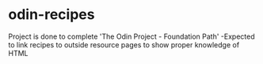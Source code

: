 # odin-recipes
Project is done to complete 'The Odin Project - Foundation Path'
    -Expected to link recipes to outside resource pages to show proper knowledge of HTML